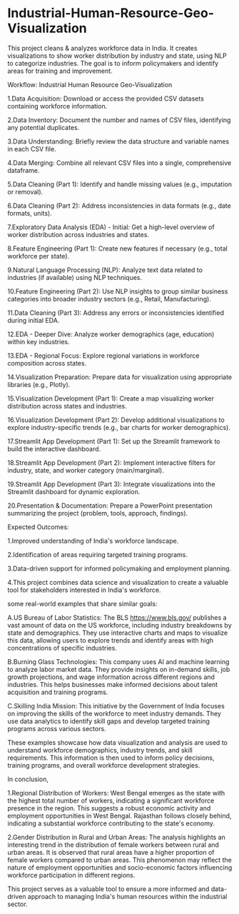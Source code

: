 # Industrial-Human-Resource-Geo-Visualization
This project cleans &amp; analyzes workforce data in India. It creates visualizations to show worker distribution by industry and state, using NLP to categorize industries. The goal is to inform policymakers and identify areas for training and improvement.

Workflow: Industrial Human Resource Geo-Visualization

1.Data Acquisition: Download or access the provided CSV datasets containing workforce information.

2.Data Inventory: Document the number and names of CSV files, identifying any potential duplicates.

3.Data Understanding: Briefly review the data structure and variable names in each CSV file.

4.Data Merging: Combine all relevant CSV files into a single, comprehensive dataframe.

5.Data Cleaning (Part 1): Identify and handle missing values (e.g., imputation or removal).

6.Data Cleaning (Part 2): Address inconsistencies in data formats (e.g., date formats, units).

7.Exploratory Data Analysis (EDA) - Initial: Get a high-level overview of worker distribution across industries and states.

8.Feature Engineering (Part 1): Create new features if necessary (e.g., total workforce per state).

9.Natural Language Processing (NLP): Analyze text data related to industries (if available) using NLP techniques.

10.Feature Engineering (Part 2): Use NLP insights to group similar business categories into broader industry sectors (e.g., Retail, Manufacturing).

11.Data Cleaning (Part 3): Address any errors or inconsistencies identified during initial EDA.

12.EDA - Deeper Dive: Analyze worker demographics (age, education) within key industries.

13.EDA - Regional Focus: Explore regional variations in workforce composition across states.

14.Visualization Preparation: Prepare data for visualization using appropriate libraries (e.g., Plotly).

15.Visualization Development (Part 1): Create a map visualizing worker distribution across states and industries.

16.Visualization Development (Part 2): Develop additional visualizations to explore industry-specific trends (e.g., bar charts for worker demographics).

17.Streamlit App Development (Part 1): Set up the Streamlit framework to build the interactive dashboard.

18.Streamlit App Development (Part 2): Implement interactive filters for industry, state, and worker category (main/marginal).

19.Streamlit App Development (Part 3): Integrate visualizations into the Streamlit dashboard for dynamic exploration.

20.Presentation & Documentation: Prepare a PowerPoint presentation summarizing the project (problem, tools, approach, findings).


Expected Outcomes:

1.Improved understanding of India's workforce landscape.

2.Identification of areas requiring targeted training programs.

3.Data-driven support for informed policymaking and employment planning.

4.This project combines data science and visualization to create a valuable tool for stakeholders interested in India's workforce.


some real-world examples that share similar goals:

A.US Bureau of Labor Statistics: The BLS https://www.bls.gov/ publishes a vast amount of data on the US workforce, including industry breakdowns by state and demographics. They use interactive charts and maps to visualize this data, allowing users to explore trends and identify areas with high concentrations of specific industries.

B.Burning Glass Technologies: This company uses AI and machine learning to analyze labor market data. They provide insights on in-demand skills, job growth projections, and wage information across different regions and industries. This helps businesses make informed decisions about talent acquisition and training programs.

C.Skilling India Mission: This initiative by the Government of India focuses on improving the skills of the workforce to meet industry demands. They use data analytics to identify skill gaps and develop targeted training programs across various sectors.

These examples showcase how data visualization and analysis are used to understand workforce demographics, industry trends, and skill requirements. This information is then used to inform policy decisions, training programs, and overall workforce development strategies.

In conclusion,

1.Regional Distribution of Workers: West Bengal emerges as the state with the highest total number of workers, indicating a significant workforce presence in the region. This suggests a robust economic activity and employment opportunities in West Bengal. Rajasthan follows closely behind, indicating a substantial workforce contributing to the state's economy. 

2.Gender Distribution in Rural and Urban Areas: The analysis highlights an interesting trend in the distribution of female workers between rural and urban areas. It is observed that rural areas have a higher proportion of female workers compared to urban areas. This phenomenon may reflect the nature of employment opportunities and socio-economic factors influencing workforce participation in different regions.

This project serves as a valuable tool to ensure a more informed and data-driven approach to managing India's human resources within the industrial sector.

